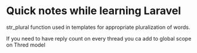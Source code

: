 # Quick notes while learning Laravel

str_plural function used in templates for appropriate pluralization of
words. 

If you need to have reply count on every thread you ca add to global scope 
on Thred model 
